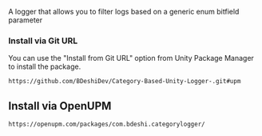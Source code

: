 A logger that allows you to filter logs based on a generic enum bitfield parameter
### Install via Git URL
You can use the "Install from Git URL" option from Unity Package Manager to install the package.
```
https://github.com/BDeshiDev/Category-Based-Unity-Logger-.git#upm
```

## Install via OpenUPM
```
https://openupm.com/packages/com.bdeshi.categorylogger/
```